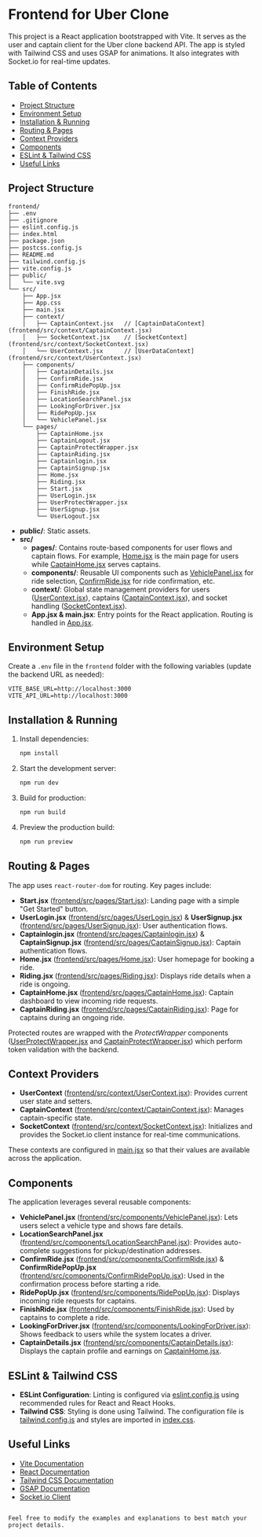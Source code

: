 # Frontend for Uber Clone

This project is a React application bootstrapped with Vite. It serves as the user and captain client for the Uber clone backend API. The app is styled with Tailwind CSS and uses GSAP for animations. It also integrates with Socket.io for real-time updates.

## Table of Contents

- [Project Structure](#project-structure)
- [Environment Setup](#environment-setup)
- [Installation & Running](#installation--running)
- [Routing & Pages](#routing--pages)
- [Context Providers](#context-providers)
- [Components](#components)
- [ESLint & Tailwind CSS](#eslint--tailwind-css)
- [Useful Links](#useful-links)

## Project Structure

```
frontend/
├── .env
├── .gitignore
├── eslint.config.js
├── index.html
├── package.json
├── postcss.config.js
├── README.md
├── tailwind.config.js
├── vite.config.js
├── public/
│   └── vite.svg
└── src/
    ├── App.jsx
    ├── App.css
    ├── main.jsx
    ├── context/
    │   ├── CaptainContext.jsx   // [CaptainDataContext](frontend/src/context/CaptainContext.jsx)
    │   ├── SocketContext.jsx    // [SocketContext](frontend/src/context/SocketContext.jsx)
    │   └── UserContext.jsx      // [UserDataContext](frontend/src/context/UserContext.jsx)
    ├── components/
    │   ├── CaptainDetails.jsx
    │   ├── ConfirmRide.jsx
    │   ├── ConfirmRidePopUp.jsx
    │   ├── FinishRide.jsx
    │   ├── LocationSearchPanel.jsx
    │   ├── LookingForDriver.jsx
    │   ├── RidePopUp.jsx
    │   └── VehiclePanel.jsx
    └── pages/
        ├── CaptainHome.jsx
        ├── CaptainLogout.jsx
        ├── CaptainProtectWrapper.jsx
        ├── CaptainRiding.jsx
        ├── Captainlogin.jsx
        ├── CaptainSignup.jsx
        ├── Home.jsx
        ├── Riding.jsx
        ├── Start.jsx
        ├── UserLogin.jsx
        ├── UserProtectWrapper.jsx
        ├── UserSignup.jsx
        └── UserLogout.jsx
```

- **public/**: Static assets.
- **src/**  
  - **pages/**: Contains route-based components for user flows and captain flows. For example, [Home.jsx](frontend/src/pages/Home.jsx) is the main page for users while [CaptainHome.jsx](frontend/src/pages/CaptainHome.jsx) serves captains.
  - **components/**: Reusable UI components such as [VehiclePanel.jsx](frontend/src/components/VehiclePanel.jsx) for ride selection, [ConfirmRide.jsx](frontend/src/components/ConfirmRide.jsx) for ride confirmation, etc.
  - **context/**: Global state management providers for users ([UserContext.jsx](frontend/src/context/UserContext.jsx)), captains ([CaptainContext.jsx](frontend/src/context/CaptainContext.jsx)), and socket handling ([SocketContext.jsx](frontend/src/context/SocketContext.jsx)).
  - **App.jsx & main.jsx**: Entry points for the React application. Routing is handled in [App.jsx](frontend/src/App.jsx).

## Environment Setup

Create a `.env` file in the `frontend` folder with the following variables (update the backend URL as needed):

```
VITE_BASE_URL=http://localhost:3000
VITE_API_URL=http://localhost:3000
```

## Installation & Running

1. Install dependencies:

   ```sh
   npm install
   ```

2. Start the development server:

   ```sh
   npm run dev
   ```

3. Build for production:

   ```sh
   npm run build
   ```

4. Preview the production build:

   ```sh
   npm run preview
   ```

## Routing & Pages

The app uses `react-router-dom` for routing. Key pages include:

- **Start.jsx** ([frontend/src/pages/Start.jsx](frontend/src/pages/Start.jsx)): Landing page with a simple "Get Started" button.
- **UserLogin.jsx** ([frontend/src/pages/UserLogin.jsx](frontend/src/pages/UserLogin.jsx)) & **UserSignup.jsx** ([frontend/src/pages/UserSignup.jsx](frontend/src/pages/UserSignup.jsx)): User authentication flows.
- **Captainlogin.jsx** ([frontend/src/pages/Captainlogin.jsx](frontend/src/pages/Captainlogin.jsx)) & **CaptainSignup.jsx** ([frontend/src/pages/CaptainSignup.jsx](frontend/src/pages/CaptainSignup.jsx)): Captain authentication flows.
- **Home.jsx** ([frontend/src/pages/Home.jsx](frontend/src/pages/Home.jsx)): User homepage for booking a ride.
- **Riding.jsx** ([frontend/src/pages/Riding.jsx](frontend/src/pages/Riding.jsx)): Displays ride details when a ride is ongoing.
- **CaptainHome.jsx** ([frontend/src/pages/CaptainHome.jsx](frontend/src/pages/CaptainHome.jsx)): Captain dashboard to view incoming ride requests.
- **CaptainRiding.jsx** ([frontend/src/pages/CaptainRiding.jsx](frontend/src/pages/CaptainRiding.jsx)): Page for captains during an ongoing ride.

Protected routes are wrapped with the *ProtectWrapper* components ([UserProtectWrapper.jsx](frontend/src/pages/UserProtectWrapper.jsx) and [CaptainProtectWrapper.jsx](frontend/src/pages/CaptainProtectWrapper.jsx)) which perform token validation with the backend.

## Context Providers

- **UserContext** ([frontend/src/context/UserContext.jsx](frontend/src/context/UserContext.jsx)): Provides current user state and setters.
- **CaptainContext** ([frontend/src/context/CaptainContext.jsx](frontend/src/context/CaptainContext.jsx)): Manages captain-specific state.
- **SocketContext** ([frontend/src/context/SocketContext.jsx](frontend/src/context/SocketContext.jsx)): Initializes and provides the Socket.io client instance for real-time communications.

These contexts are configured in [main.jsx](frontend/src/main.jsx) so that their values are available across the application.

## Components

The application leverages several reusable components:

- **VehiclePanel.jsx** ([frontend/src/components/VehiclePanel.jsx](frontend/src/components/VehiclePanel.jsx)): Lets users select a vehicle type and shows fare details.
- **LocationSearchPanel.jsx** ([frontend/src/components/LocationSearchPanel.jsx](frontend/src/components/LocationSearchPanel.jsx)): Provides auto-complete suggestions for pickup/destination addresses.
- **ConfirmRide.jsx** ([frontend/src/components/ConfirmRide.jsx](frontend/src/components/ConfirmRide.jsx)) & **ConfirmRidePopUp.jsx** ([frontend/src/components/ConfirmRidePopUp.jsx](frontend/src/components/ConfirmRidePopUp.jsx)): Used in the confirmation process before starting a ride.
- **RidePopUp.jsx** ([frontend/src/components/RidePopUp.jsx](frontend/src/components/RidePopUp.jsx)): Displays incoming ride requests for captains.
- **FinishRide.jsx** ([frontend/src/components/FinishRide.jsx](frontend/src/components/FinishRide.jsx)): Used by captains to complete a ride.
- **LookingForDriver.jsx** ([frontend/src/components/LookingForDriver.jsx](frontend/src/components/LookingForDriver.jsx)): Shows feedback to users while the system locates a driver.
- **CaptainDetails.jsx** ([frontend/src/components/CaptainDetails.jsx](frontend/src/components/CaptainDetails.jsx)): Displays the captain profile and earnings on [CaptainHome.jsx](frontend/src/pages/CaptainHome.jsx).

## ESLint & Tailwind CSS

- **ESLint Configuration**: Linting is configured via [eslint.config.js](frontend/eslint.config.js) using recommended rules for React and React Hooks.
- **Tailwind CSS**: Styling is done using Tailwind. The configuration file is [tailwind.config.js](frontend/tailwind.config.js) and styles are imported in [index.css](frontend/src/index.css).

## Useful Links

- [Vite Documentation](https://vitejs.dev/)
- [React Documentation](https://reactjs.org/)
- [Tailwind CSS Documentation](https://tailwindcss.com/)
- [GSAP Documentation](https://greensock.com/gsap/)
- [Socket.io Client](https://socket.io/docs/v4/client-api/)

````

Feel free to modify the examples and explanations to best match your project details.
